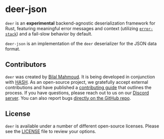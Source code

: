 [license]: https://github.com/hashintel/hash/blob/main/libs/deer/LICENSE.md

# deer-json

`deer` is an **experimental** backend-agnostic deserialization framework for Rust, featuring meaningful error messages and context (utilizing [`error-stack`](https://crates.io/crates/error-stack)) and a fail-slow behavior by default.

`deer-json` is an implementation of the `deer` deserializer for the JSON data format.

## Contributors

`deer` was created by [Bilal Mahmoud](https://github.com/indietyp). It is being developed in conjunction with [HASH](https://hash.dev/). As an open-source project, we gratefully accept external contributions and have published a [contributing guide](https://github.com/hashintel/hash/blob/main/.github/CONTRIBUTING.md) that outlines the process. If you have questions, please reach out to us on our [Discord server](https://hash.ai/discord). You can also report bugs [directly on the GitHub repo](https://github.com/hashintel/hash/issues/new/choose).

## License

`deer` is available under a number of different open-source licenses. Please see the [LICENSE] file to review your options.
